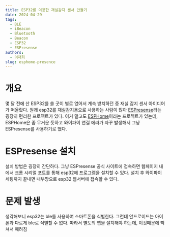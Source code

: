 ```yaml
---
title: ESP32를 이용한 재실감지 센서 만들기
date: 2024-04-29
tags:
  - BLE
  - iBeacon
  - Bluetooth
  - Beacon
  - ESP32
  - ESPresense
authors:
  - 이재희
slug: esphome-presence
---
```

# 개요
몇 달 전에 산 ESP32를 쓸 곳이 별로 없어서 계속 방치하던 중 재실 감지 센서 아이디어가 떠올랐다.
원래 esp32를 재실감지용으로 사용하는 사람이 많아 [ESPresense](https://espresense.com)라는 굉장히 편리한 프로젝트가 있다. 이거 말고도 [ESPHome](https://esphome.io)이라는 프로젝트가 있는데, ESPHome은 좀 무거운 듯하고 와이파이 연결 에러가 자꾸 발생해서 그냥 ESPresense를 사용하기로 했다.

# ESPresense 설치
설치 방법은 굉장히 간단하다. 그냥 ESPresense 공식 사이트에 접속하면 웹페이지 내에서 크롬 시리얼 포트를 통해 esp32에 프로그램을 설치할 수 있다. 설치 후 와이파이 세팅까지 끝내면 내부망으로 esp32 웹서버에 접속할 수 있다.

# 문제 발생
생각해보니 esp32는 ble를 사용하여 스마트폰을 식별한다. 그런데 안드로이드는 아이폰과 다르게 ble로 식별할 수 없다. 따라서 별도의 앱을 설치해야 하는데, 이것때문에 빡쳐서 때려침
